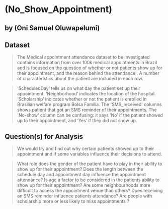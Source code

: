 # (No_Show_Appointment)
## by (Oni Samuel Oluwapelumi)


## Dataset
>The Medical appointment attendance dataset to be investigated contains information from over 100k medical appointments in Brazil and is focused on the question of whether or not patients show up for their appointment, and the reason behind the attendance . A number of characteristics about the patient are included in each row.

>‘ScheduledDay’ tells us on what day the patient set up their appointment.
‘Neighborhood’ indicates the location of the hospital.
‘Scholarship’ indicates whether or not the patient is enrolled in Brasilian welfare program Bolsa Família.
The 'SMS_received' columns shows patient that got an SMS reminder of their appointments.
The 'No-show' column can be confusing: it says ‘No’ if the patient showed up to their appointment, and ‘Yes’ if they did not show up.



## Question(s) for Analysis
>We would try and find out why certain patients showed up to their appointment and if some variables influence their decisions to attend.

>What role does the gender of the patient have to play in their ability to show up for their appointment?
Does the length between the schedule day and appointment day influence the appointment attendance?
Is age a factor to be considered in the patients ability to show up for their appointment?
Are some neighbourhoods more difficult to access the appointment venue than others?
Does receiving an SMS reminder influence patients attendance?
Are people with scholarship more or less likely to miss appointments ?